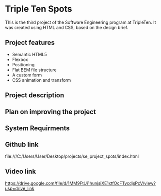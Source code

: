 # Triple Ten Spots

This is the third project of the Software Engineering program at TripleTen. It was created using HTML and CSS, based on the design brief.

## Project features

- Semantic HTML5
- Flexbox
- Positioning
- Flat BEM file structure
- A custom form
- CSS animation and transform

## Project description

## Plan on improving the project

## System Requirments

## Github link

file:///C:/Users/User/Desktop/projects/se_project_spots/index.html

## Video link

https://drive.google.com/file/d/1MM9FtUi1hunjsiXE1xtfOcFTycdjsPcV/view?usp=drive_link


